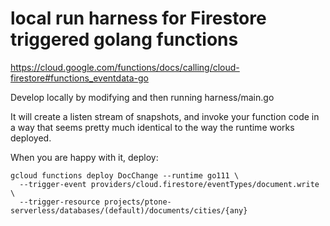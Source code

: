 # local run harness for Firestore triggered golang functions


https://cloud.google.com/functions/docs/calling/cloud-firestore#functions_eventdata-go

Develop locally by modifying and then running harness/main.go

It will create a listen stream of snapshots, and invoke your function code in a way that seems pretty much identical to the way the runtime works deployed.

When you are happy with it, deploy:

```
gcloud functions deploy DocChange --runtime go111 \
  --trigger-event providers/cloud.firestore/eventTypes/document.write \
  --trigger-resource projects/ptone-serverless/databases/(default)/documents/cities/{any}
```